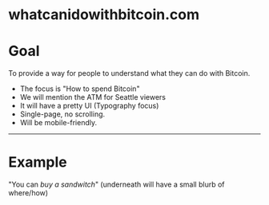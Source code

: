 # whatcanidowithbitcoin.com

# Goal

To provide a way for people to understand what they can do with Bitcoin.

* The focus is "How to spend Bitcoin"
* We will mention the ATM for Seattle viewers
* It will have a pretty UI (Typography focus)
* Single-page, no scrolling. 
* Will be mobile-friendly.

---

# Example

"You can _buy a sandwitch_" (underneath will have a small blurb of where/how)
